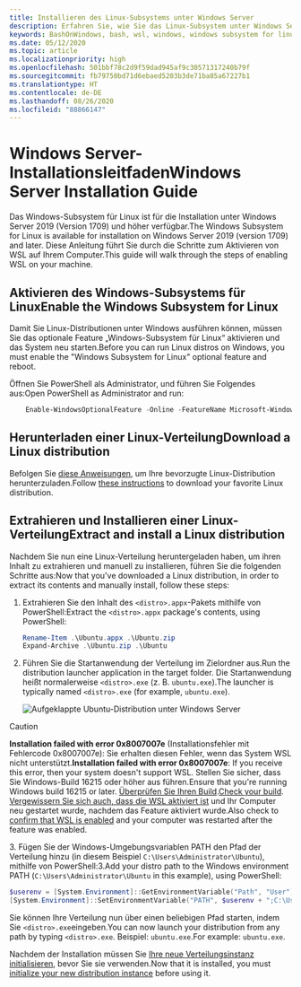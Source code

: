 ```yaml
---
title: Installieren des Linux-Subsystems unter Windows Server
description: Erfahren Sie, wie Sie das Linux-Subsystem unter Windows Server installieren. WSL ist für die Installation unter Windows Server 2019 (Version 1709) und höher verfügbar.
keywords: BashOnWindows, bash, wsl, windows, windows subsystem for linux, windowssubsystem, ubuntu, windows server
ms.date: 05/12/2020
ms.topic: article
ms.localizationpriority: high
ms.openlocfilehash: 501bbf78c2d9f59dad945af9c30571317240b79f
ms.sourcegitcommit: fb79750bd71d6ebaed5203b3de71ba85a67227b1
ms.translationtype: HT
ms.contentlocale: de-DE
ms.lasthandoff: 08/26/2020
ms.locfileid: "88866147"
---
```

# <a name="windows-server-installation-guide"></a><span data-ttu-id="e6f70-105">Windows Server-Installationsleitfaden</span><span class="sxs-lookup"><span data-stu-id="e6f70-105">Windows Server Installation Guide</span></span>

<span data-ttu-id="e6f70-106">Das Windows-Subsystem für Linux ist für die Installation unter Windows Server 2019 (Version 1709) und höher verfügbar.</span><span class="sxs-lookup"><span data-stu-id="e6f70-106">The Windows Subsystem for Linux is available for installation on Windows Server 2019 (version 1709) and later.</span></span> <span data-ttu-id="e6f70-107">Diese Anleitung führt Sie durch die Schritte zum Aktivieren von WSL auf Ihrem Computer.</span><span class="sxs-lookup"><span data-stu-id="e6f70-107">This guide will walk through the steps of enabling WSL on your machine.</span></span>

## <a name="enable-the-windows-subsystem-for-linux"></a><span data-ttu-id="e6f70-108">Aktivieren des Windows-Subsystems für Linux</span><span class="sxs-lookup"><span data-stu-id="e6f70-108">Enable the Windows Subsystem for Linux</span></span>

<span data-ttu-id="e6f70-109">Damit Sie Linux-Distributionen unter Windows ausführen können, müssen Sie das optionale Feature „Windows-Subsystem für Linux“ aktivieren und das System neu starten.</span><span class="sxs-lookup"><span data-stu-id="e6f70-109">Before you can run Linux distros on Windows, you must enable the "Windows Subsystem for Linux" optional feature and reboot.</span></span>

<span data-ttu-id="e6f70-110">Öffnen Sie PowerShell als Administrator, und führen Sie Folgendes aus:</span><span class="sxs-lookup"><span data-stu-id="e6f70-110">Open PowerShell as Administrator and run:</span></span>

```powershell
    Enable-WindowsOptionalFeature -Online -FeatureName Microsoft-Windows-Subsystem-Linux

```

## <a name="download-a-linux-distribution"></a><span data-ttu-id="e6f70-111">Herunterladen einer Linux-Verteilung</span><span class="sxs-lookup"><span data-stu-id="e6f70-111">Download a Linux distribution</span></span>

<span data-ttu-id="e6f70-112">Befolgen Sie [diese Anweisungen](install-manual.md), um Ihre bevorzugte Linux-Distribution herunterzuladen.</span><span class="sxs-lookup"><span data-stu-id="e6f70-112">Follow [these instructions](install-manual.md) to download your favorite Linux distribution.</span></span>

## <a name="extract-and-install-a-linux-distribution"></a><span data-ttu-id="e6f70-113">Extrahieren und Installieren einer Linux-Verteilung</span><span class="sxs-lookup"><span data-stu-id="e6f70-113">Extract and install a Linux distribution</span></span>

<span data-ttu-id="e6f70-114">Nachdem Sie nun eine Linux-Verteilung heruntergeladen haben, um ihren Inhalt zu extrahieren und manuell zu installieren, führen Sie die folgenden Schritte aus:</span><span class="sxs-lookup"><span data-stu-id="e6f70-114">Now that you've downloaded a Linux distribution, in order to extract its contents and manually install, follow these steps:</span></span>

1. <span data-ttu-id="e6f70-115">Extrahieren Sie den Inhalt des `<distro>.appx`-Pakets mithilfe von PowerShell:</span><span class="sxs-lookup"><span data-stu-id="e6f70-115">Extract the `<distro>.appx` package's contents, using PowerShell:</span></span>

    ```powershell
    Rename-Item .\Ubuntu.appx .\Ubuntu.zip
    Expand-Archive .\Ubuntu.zip .\Ubuntu
    ```

2. <span data-ttu-id="e6f70-116">Führen Sie die Startanwendung der Verteilung im Zielordner aus.</span><span class="sxs-lookup"><span data-stu-id="e6f70-116">Run the distribution launcher application in the target folder.</span></span> <span data-ttu-id="e6f70-117">Die Startanwendung heißt normalerweise `<distro>.exe` (z. B. `ubuntu.exe`).</span><span class="sxs-lookup"><span data-stu-id="e6f70-117">The launcher is typically named `<distro>.exe` (for example, `ubuntu.exe`).</span></span>

    ![Aufgeklappte Ubuntu-Distribution unter Windows Server](media/server-appx-expand.png)

> [!CAUTION]
> <span data-ttu-id="e6f70-119">**Installation failed with error 0x8007007e** (Installationsfehler mit Fehlercode 0x8007007e): Sie erhalten diesen Fehler, wenn das System WSL nicht unterstützt.</span><span class="sxs-lookup"><span data-stu-id="e6f70-119">**Installation failed with error 0x8007007e**: If you receive this error, then your system doesn't support WSL.</span></span> <span data-ttu-id="e6f70-120">Stellen Sie sicher, dass Sie Windows-Build 16215 oder höher aus führen.</span><span class="sxs-lookup"><span data-stu-id="e6f70-120">Ensure that you're running Windows build 16215 or later.</span></span> <span data-ttu-id="e6f70-121">[Überprüfen Sie Ihren Build](troubleshooting.md#check-your-build-number).</span><span class="sxs-lookup"><span data-stu-id="e6f70-121">[Check your build](troubleshooting.md#check-your-build-number).</span></span> <span data-ttu-id="e6f70-122">[Vergewissern Sie sich auch, dass die WSL aktiviert ist](troubleshooting.md#confirm-wsl-is-enabled) und Ihr Computer neu gestartet wurde, nachdem das Feature aktiviert wurde.</span><span class="sxs-lookup"><span data-stu-id="e6f70-122">Also check to [confirm that WSL is enabled](troubleshooting.md#confirm-wsl-is-enabled) and your computer was restarted after the feature was enabled.</span></span>  

<span data-ttu-id="e6f70-123">3. Fügen Sie der Windows-Umgebungsvariablen PATH den Pfad der Verteilung hinzu (in diesem Beispiel `C:\Users\Administrator\Ubuntu`), mithilfe von PowerShell:</span><span class="sxs-lookup"><span data-stu-id="e6f70-123">3.Add your distro path to the Windows environment PATH (`C:\Users\Administrator\Ubuntu` in this example), using PowerShell:</span></span>

```powershell
$userenv = [System.Environment]::GetEnvironmentVariable("Path", "User")
[System.Environment]::SetEnvironmentVariable("PATH", $userenv + ";C:\Users\Administrator\Ubuntu", "User")
```

<span data-ttu-id="e6f70-124">Sie können Ihre Verteilung nun über einen beliebigen Pfad starten, indem Sie `<distro>.exe`eingeben.</span><span class="sxs-lookup"><span data-stu-id="e6f70-124">You can now launch your distribution from any path by typing `<distro>.exe`.</span></span> <span data-ttu-id="e6f70-125">Beispiel: `ubuntu.exe`.</span><span class="sxs-lookup"><span data-stu-id="e6f70-125">For example: `ubuntu.exe`.</span></span>

<span data-ttu-id="e6f70-126">Nachdem der Installation müssen Sie [Ihre neue Verteilungsinstanz initialisieren](initialize-distro.md), bevor Sie sie verwenden.</span><span class="sxs-lookup"><span data-stu-id="e6f70-126">Now that it is installed, you must [initialize your new distribution instance](initialize-distro.md) before using it.</span></span>
